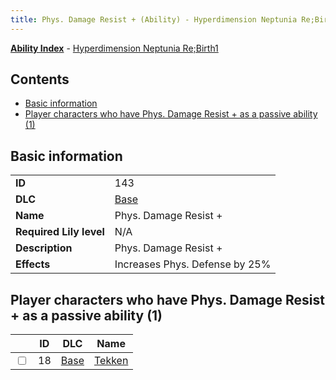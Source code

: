 ```yaml
---
title: Phys. Damage Resist + (Ability) - Hyperdimension Neptunia Re;Birth1
---
```


[**Ability Index**](/neptunia/rb1/ability/index.html) - [Hyperdimension Neptunia Re;Birth1](/neptunia/rb1)

## Contents

- [Basic information](#basic-information)
- [Player characters who have Phys. Damage Resist + as a passive ability (1)](#player-characters-who-have-phys-damage-resist-as-a-passive-ability-1)

## Basic information

|   |   |
| -- | -- |
| **ID** | 143
**DLC** | [Base](/neptunia/rb1/dlc/1-base.html)
**Name** | Phys. Damage Resist +
**Required Lily level** | N/A
**Description** | Phys. Damage Resist +
**Effects** | Increases Phys. Defense by 25% |


## Player characters who have Phys. Damage Resist + as a passive ability (1)

|    | ID | DLC | Name |
| -- | -- | --- | ---- |
| <input type="checkbox" id="rb1-player-1-18" class="trackbox" /> | 18 | [Base](/neptunia/rb1/dlc/1-base.html) | [Tekken](/neptunia/rb1/player/1-18-tekken.html) |
